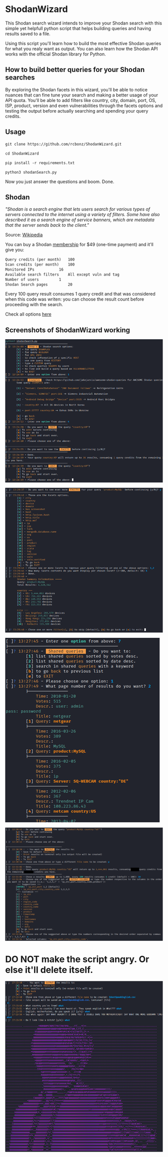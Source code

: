 # ShodanWizard
This Shodan search wizard intends to improve your Shodan search with this simple yet helpfull python script that helps building queries and having results saved to a file.

Using this script you'll learn how to build the most effective Shodan queries for what you realy want as output. You can also learn how the Shodan API works with the official Shodan library for Python. 

## How to build better queries for your Shodan searches
By exploring the Shodan facets in this wizard, you'll be able to notice nuances that can fine tune your search and making a better usage of your API quota. You'll be able to add filters like country, city, domain, port, OS, ISP, product, version and even vulnerabilities through the facets options and testing the output before actually searching and spending your query credits.

## Usage
```
git clone https://github.com/rcbonz/ShodanWizard.git
```
```
cd ShodanWizard
```

```
pip install -r requirements.txt
```

```
python3 shodanSearch.py
```
Now you just answer the questions and boom. Done.



## Shodan

_"Shodan is a search engine that lets users search for various types of servers connected to the internet using a variety of filters. Some have also described it as a search engine of service banners, which are metadata that the server sends back to the client."_

Source: [Wikipedia](https://en.wikipedia.org/wiki/Shodan_(website))

You can buy a Shodan [membership](https://account.shodan.io/billing/member) for $49 (one-time payment) and it'll give you:
```
Query credits (per month) 	100
Scan credits (per month) 	100
Monitored IPs			16
Available search filters 	All except vuln and tag
Number of users 		1
Shodan Search pages 		20
```
Every 100 query result consumes 1 query credit and that was considered when this code was writen: you can choose the result count before proceeding with the search.

Check all options [here](https://account.shodan.io/billing)



## Screenshots of ShodanWizard working

![](https://github.com/rcbonz/ShodanWizard/blob/main/intro.png)

![](https://github.com/rcbonz/ShodanWizard/blob/main/facets.png)

![](https://github.com/rcbonz/ShodanWizard/blob/main/shared.png)

![](https://github.com/rcbonz/ShodanWizard/blob/main/output.png)

# DO NOT make the script angry. Or else it'll delete itself.

![](https://github.com/rcbonz/ShodanWizard/blob/main/badmofo.png)

